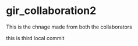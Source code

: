 # gir_collaboration2

This is the chnage made from both the collaborators

this is third local commit
